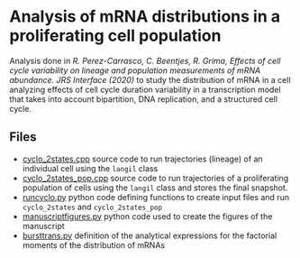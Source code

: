 # Analysis of mRNA distributions in a proliferating cell population

Analysis done in *R. Perez-Carrasco, C. Beentjes, R. Grima, Effects of cell cycle variability on lineage and population measurements of mRNA abundance. JRS Interface (2020)* to study the distribution of mRNA in a cell analyzing effects of cell cycle duration variability in a transcription model that takes into account bipartition, DNA replication, and a structured cell cycle.

## Files

* [cyclo_2states.cpp](cyclo_2states.cpp) source code to run trajectories (lineage) of an individual cell using the `langil` class
* [cyclo_2states_pop.cpp](cyclo_2states_pop.cpp) source code to run trajectories of a proliferating population of cells using the `langil` class and stores the final snapshot.
* [runcyclo.py](runcyclo.py) python code defining functions to create input files and run `cyclo_2states` and `cyclo_2states_pop`
* [manuscriptfigures.py](manuscriptfigures.py) python code used to create the figures of the manuscript 
* [bursttrans.py](bursttrans.py) definition of the analytical expressions for the factorial moments of the distribution of mRNAs



